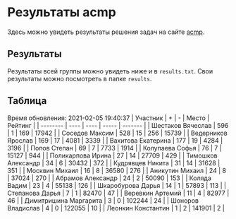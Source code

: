 # Результаты acmp
Здесь можно увидеть результаты решения задач на сайте [acmp](https://acmp.ru). 

## Результаты
Результаты всей группы можно увидеть ниже и в `results.txt`.
Свои результаты можно посмотреть в папке `results`.

## Таблица
Время обновления: 2021-02-05 19:40:37
| Участник | +    | -    | Место | Рейтинг |
| -------- | ---- | ---- | ----- | ------- |
| Шестаков Вячеслав | 596 | 1 | 169 | 17942 |
| Соседов Максим | 528 | 15 | 256 | 15739 |
| Ведерников Ярослав | 169 | 17 | 4081 | 3339 |
| Вахитова Екатерина | 177 | 19 | 4284 | 3196 |
| Попов Степан | 69 | 7 | 7733 | 1914 |
| Колупаева Софья | 76 | 7 | 15127 | 944 |
| Поликарпова Ирина | 27 | 14 | 27709 | 429 |
| Тимошков Александр | 34 | 6 | 30432 | 372 |
| Кудрявцев Никита | 31 | 14 | 31628 | 351 |
| Москвин Михаил | 16 | 8 | 36580 | 276 |
| Аникутин Михаил | 24 | 8 | 37024 | 270 |
| Абрамов Александр | 24 | 2 | 50090 | 153 |
| Коляда Вадим | 23 | 4 | 55138 | 126 |
| Шкаробурова Дарья | 14 | 1 | 57893 | 113 |
| Степанова Дарья | 7 | 1 | 82470 | 47 |
| Веревкин Артемий | 11 | 4 | 82977 | 46 |
| Димитришина Маргарита | 3 | 0 | 102244 | 24 |
| Шоноров Владислав | 4 | 0 | 122055 | 10 |
| Леонкин Константин | 1 | 2 | 141901 | 2 |
